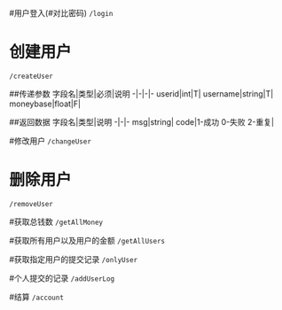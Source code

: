 #用户登入(#对比密码)
`/login`

# 创建用户
`/createUser`

##传递参数
字段名|类型|必须|说明
-|-|-|-
userid|int|T|
username|string|T|
moneybase|float|F|

##返回数据
字段名|类型|说明
-|-|-
msg|string|
code|1-成功 0-失败 2-重复|

#修改用户
`/changeUser`

# 删除用户
`/removeUser`

#获取总钱数
`/getAllMoney`

#获取所有用户以及用户的金额
`/getAllUsers`

#获取指定用户的提交记录
`/onlyUser`

#个人提交的记录
`/addUserLog`

#结算
`/account`


